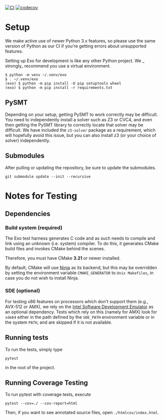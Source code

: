 [![CI](https://github.com/ChezJrk/exo-lang/actions/workflows/main.yml/badge.svg)](https://github.com/ChezJrk/exo-lang/actions/workflows/main.yml)
[![codecov](https://codecov.io/gh/ChezJrk/exo-lang/branch/master/graph/badge.svg?token=BFIZ0WKP4I)](https://codecov.io/gh/ChezJrk/exo-lang)

# Setup

We make active use of newer Python 3.x features, so please use the same version
of Python as our CI if you're getting errors about unsupported features.

Setting up Exo for development is like any other Python project. We _
strongly_ recommend you use a virtual environment.

```
$ python -m venv ~/.venv/exo
$ . ~/.venv/exo
(exo) $ python -m pip install -U pip setuptools wheel
(exo) $ python -m pip install -r requirements.txt
```

## PySMT

Depending on your setup, getting PySMT to work correctly may be difficult. You
need to independently install a solver such as Z3 or CVC4, and even then getting
the PySMT library to correctly locate that solver may be difficult. We have
included the `z3-solver` package as a requirement, which will hopefully avoid
this issue, but you can also install z3 (or your choice of solver)
independently.

## Submodules

After pulling or updating the repository, be sure to update the submodules.

```
git submodule update --init --recursive
```

# Notes for Testing

## Dependencies

### Build system (required)

The Exo test harness generates C code and as such needs to compile and link
using an unknown (i.e. system) compiler. To do this, it generates CMake build
files and invokes CMake behind the scenes.

Therefore, you must have CMake **3.21** or newer installed.

By default, CMake will use [Ninja](https://ninja-build.org) as its backend, but
this may be overridden by setting the environment variable `CMAKE_GENERATOR`
to `Unix Makefiles`, in case you do not wish to install Ninja.

### SDE (optional)

For testing x86 features on processors which don't support them (e.g., AVX-512
or AMX), we rely on
the [Intel Software Development Emulator](https://www.intel.com/content/www/us/en/developer/articles/tool/software-development-emulator.html)
as an optional dependency. Tests which rely on this (namely for AMX) look
for `sde64` either in the path defined by the `SDE_PATH` environment variable or
in the system `PATH`, and are skipped if it is not available.

## Running tests

To run the tests, simply type

```
pytest
```

in the root of the project.

## Running Coverage Testing

To run pytest with coverage tests, execute

```
pytest --cov=./ --cov-report=html
```

Then, if you want to see annotated source files, open `./htmlcov/index.html`.

